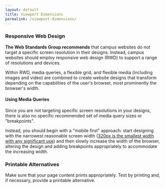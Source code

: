 ```yaml
---
layout: default
title: Viewport Dimensions
permalink: /viewport-dimensions/
---
```


### Responsive Web Design

**The Web Standards Group recommends** that campus websites do not target
a specific screen resolution in their designs. Instead, campus websites should
employ responsive web design (RWD) to support a range of resolutions and
devices.

Within RWD, media queries, a flexible grid,
and flexible media (including images and video) are combined
to create website designs that transform depending on the capabilities of the
user's browser, most prominently the browser's width.

#### Using Media Queries

Since you are not targeting specific screen resolutions in your designs,
there is also no specific recommended set of media query sizes or
"breakpoints".

Instead, you should begin with a "mobile first" approach: start designing with the
narrowest reasonable screen width
([320px is the smallest width with any significant use](http://gs.statcounter.com/screen-resolution-stats/mobile/worldwide))
and then slowly increase the width of the browser, altering the design
and adding breakpoints appropriately to accommodate the increasing width.

### Printable Alternatives

Make sure that your page content prints appropriately. Test by printing and,
if necessary, provide a printable alternative.
